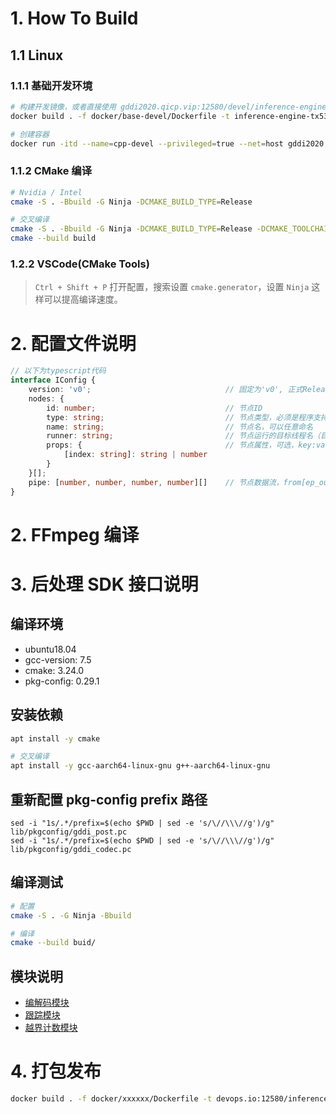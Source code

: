 # 1. How To Build

## 1.1 Linux
### 1.1.1 基础开发环境
```bash
# 构建开发镜像，或者直接使用 gddi2020.qicp.vip:12580/devel/inference-engine-tx5368:1.0.0
docker build . -f docker/base-devel/Dockerfile -t inference-engine-tx5368:1.0.0
```
```bash
# 创建容器
docker run -itd --name=cpp-devel --privileged=true --net=host gddi2020.qicp.vip:12580/devel/inference-engine-tx5368:1.0.0
```

### 1.1.2 CMake 编译
```bash
# Nvidia / Intel
cmake -S . -Bbuild -G Ninja -DCMAKE_BUILD_TYPE=Release

# 交叉编译
cmake -S . -Bbuild -G Ninja -DCMAKE_BUILD_TYPE=Release -DCMAKE_TOOLCHAIN_FILE=cmake/toolchains/aarch64_linux_tx5368.toolchain
cmake --build build
```

### 1.2.2 VSCode(CMake Tools)
> `Ctrl + Shift + P` 打开配置，搜索设置 `cmake.generator`，设置 `Ninja` 这样可以提高编译速度。

# 2. 配置文件说明

```typescript
// 以下为typescript代码
interface IConfig {
    version: 'v0';                              // 固定为'v0', 正式Release的时候会固定下来。
    nodes: {
        id: number;                             // 节点ID
        type: string;                           // 节点类型，必须是程序支持的类型
        name: string;                           // 节点名，可以任意命名
        runner: string;                         // 节点运行的目标线程名（目标线程会自动创建）
        props: {                                // 节点属性，可选，key:value的一个字典，用于配置节点
            [index: string]: string | number
        }
    }[];
    pipe: [number, number, number, number][]    // 节点数据流，from[ep_out], to[ep_in] 四个参数
}
```

# 2. FFmpeg 编译

# 3. 后处理 SDK 接口说明
## 编译环境
- ubuntu18.04
- gcc-version: 7.5
- cmake: 3.24.0
- pkg-config: 0.29.1

## 安装依赖
```bash
apt install -y cmake

# 交叉编译
apt install -y gcc-aarch64-linux-gnu g++-aarch64-linux-gnu
```

## 重新配置 pkg-config prefix 路径
```
sed -i "1s/.*/prefix=$(echo $PWD | sed -e 's/\//\\\//g')/g" lib/pkgconfig/gddi_post.pc
sed -i "1s/.*/prefix=$(echo $PWD | sed -e 's/\//\\\//g')/g" lib/pkgconfig/gddi_codec.pc
```

## 编译测试
```bash
# 配置
cmake -S . -G Ninja -Bbuild

# 编译
cmake --build buid/
```

## 模块说明
- [编解码模块](doc/codec.md)
- [跟踪模块](doc/target_tracker.md)
- [越界计数模块](doc/cross_border.md)

# 4. 打包发布
```bash
docker build . -f docker/xxxxxx/Dockerfile -t devops.io:12580/inference/xxxxxx-engine:v1.4.27-fix{MM}{dd}
```